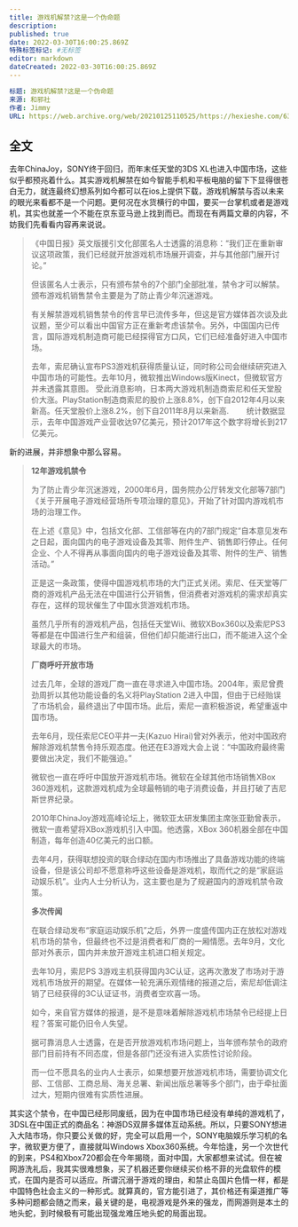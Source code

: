 ```yaml
---
title: 游戏机解禁?这是一个伪命题
description:
published: true
date: 2022-03-30T16:00:25.869Z
特殊标签标记: #无标签
editor: markdown
dateCreated: 2022-03-30T16:00:25.869Z
---
```


```YAML
标题: 游戏机解禁?这是一个伪命题
来源: 和邪社
作者: Jimmy
URL: https://web.archive.org/web/20210125110525/https://hexieshe.com/639977/
```

## 全文

去年ChinaJoy，SONY终于回归，而年末任天堂的3DS XL也进入中国市场，这些似乎都预兆着什么。其实游戏机解禁在如今智能手机和平板电脑的留下下显得很苍白无力，就连最终幻想系列如今都可以在ios上提供下载，游戏机解禁与否以未来的眼光来看都不是一个问题。更何况在水货横行的中国，要买一台掌机或者是游戏机，其实也就差一个不能在京东亚马逊上找到而已。而现在有两篇文章的内容，不妨我们先看看内容再来说说。  

> 《中国日报》英文版援引文化部匿名人士透露的消息称：“我们正在重新审议这项政策，我们已经就开放游戏机市场展开调查，并与其他部门展开讨论。”
> 
> 但该匿名人士表示，只有颁布禁令的7个部门全部批准，禁令才可以解禁。颁布游戏机销售禁令主要是为了防止青少年沉迷游戏。
> 
> 有关解禁游戏机销售禁令的传言早已流传多年，但这是官方媒体首次谈及此议题，至少可以看出中国官方正在重新考虑该禁令。另外，中国国内已传言，国际游戏机制造商可能已经探得官方口风，它们已经准备好进入中国市场。
> 
> 去年，索尼确认宣布PS3游戏机获得质量认证，同时称公司会继续研究进入中国市场的可能性。去年10月，微软推出Windows版Kinect，但微软官方并未透露其意图。 受此消息影响，日本两大游戏机制造商索尼和任天堂股价大涨。PlayStation制造商索尼的股价上涨8.8%，创下自2012年4月以来新高。任天堂股价上涨8.2%，创下自2011年8月以来新高. 　　统计数据显示，去年中国游戏产业营收达97亿美元，预计2017年这个数字将增长到217亿美元。

新的进展，并非想象中那么容易。

> **12年游戏机禁令**
> 
> 为了防止青少年沉迷游戏，2000年6月，国务院办公厅转发文化部等7部门《关于开展电子游戏经营场所专项治理的意见》，开始了针对国内游戏机市场的治理工作。
> 
> 在上述《意见》中，包括文化部、工信部等在内的7部门规定“自本意见发布之日起，面向国内的电子游戏设备及其零、附件生产、销售即行停止。任何企业、个人不得再从事面向国内的电子游戏设备及其零、附件的生产、销售活动。”
> 
> 正是这一条政策，使得中国游戏机市场的大门正式关闭。索尼、任天堂等厂商的游戏机产品无法在中国进行公开销售，但消费者对游戏机的需求却真实存在，这样的现状催生了中国水货游戏机市场。
> 
> 虽然几乎所有的游戏机产品，包括任天堂Wii、微软XBox360以及索尼PS3等都是在中国进行生产和组装，但他们却只能进行出口，而不能进入这个全球最大的市场。
> 
> **厂商呼吁开放市场**
> 
> 过去几年，全球的游戏厂商一直在寻求进入中国市场。2004年，索尼曾费劲周折以其他功能设备的名义将PlayStation 2进入中国，但由于已经贻误了市场机会，最终退出了中国市场。此后，索尼一直积极游说，希望重返中国市场。
> 
> 去年6月，现任索尼CEO平井一夫(Kazuo Hirai)曾对外表示，他对中国政府解除游戏机禁售令持乐观态度。他还在E3游戏大会上说：“中国政府最终需要做出决定，我们不能强迫。”
> 
> 微软也一直在呼吁中国放开游戏机市场。微软在全球其他市场销售XBox 360游戏机，这款游戏机成为全球最畅销的电子消费设备，并且打破了吉尼斯世界纪录。
> 
> 2010年ChinaJoy游戏高峰论坛上，微软亚太研发集团主席张亚勤曾表示，微软一直希望将XBox游戏机引入中国。他透露，XBox 360机器全部在中国制造，每年创造40亿美元的出口额。
> 
> 去年4月，获得联想投资的联合绿动在国内市场推出了具备游戏功能的终端设备，但是该公司却不愿意称呼这些设备是游戏机，取而代之的是“家庭运动娱乐机”。业内人士分析认为，这主要也是为了规避国内的游戏机禁令政策。
> 
> **多次传闻**
> 
> 在联合绿动发布“家庭运动娱乐机”之后，外界一度盛传国内正在放松对游戏机市场的禁令，但最终也不过是消费者和厂商的一厢情愿。去年9月，文化部对外表示，国内并未放开游戏主机进口相关规定。
> 
> 去年10月，索尼PS 3游戏主机获得国内3C认证，这再次激发了市场对于游戏机市场放开的期望。在媒体一轮充满乐观情绪的报道之后，索尼却低调注销了已经获得的3C认证证书，消费者空欢喜一场。
> 
> 如今，来自官方媒体的报道，是不是意味着解除游戏机市场禁令已经提上日程？答案可能仍旧令人失望。
> 
> 据可靠消息人士透露，在是否开放游戏机市场问题上，当年颁布禁令的政府部门目前持有不同态度，但是各部门还没有进入实质性讨论阶段。
> 
> 而一位不愿具名的业内人士表示，如果想要开放游戏机市场，需要协调文化部、工信部、工商总局、海关总署、新闻出版总署等多个部门，由于牵扯面过大，短期内很难有实质性进展。

其实这个禁令，在中国已经形同废纸，因为在中国市场已经没有单纯的游戏机了，3DSL在中国正式的商品名：神游DS双屏多媒体互动系统。所以，只要SONY想进入大陆市场，你只要公关做的好，完全可以启用一个，SONY电脑娱乐学习机的名字，微软更方便了，直接就叫Windows Xbox360系统。今年恰逢，另一个次世代的到来，PS4和Xbox720都会在今年揭晓，面对中国，大家都想来试试。但在被网游洗礼后，我其实很难想象，买了机器还要你继续买价格不菲的光盘软件的模式，在国内是否可以适应。所谓沉溺于游戏的理由，和禁止岛国片色情一样，都是中国特色社会主义的一种形式。就算真的，官方能引进了，其价格还有渠道推广等多种问题都会随之而来，最关键的是，电视游戏是外来的强龙，而网游则是本土的地头蛇，到时候极有可能出现强龙难压地头蛇的局面出现。
